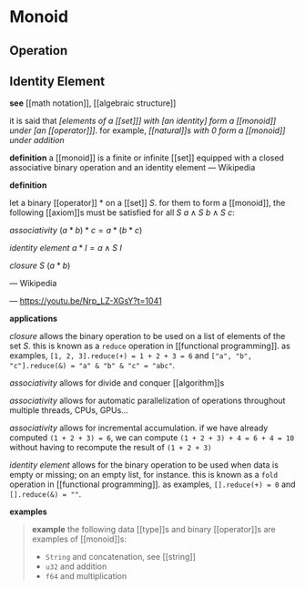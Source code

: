 # Monoid

## Operation

## Identity Element

**see** [[math notation]], [[algebraic structure]]

it is said that _[elements of a [[set]]] with [an identity] form a [[monoid]] under [an [[operator]]]_. for example, _[[natural]]s with $0$ form a [[monoid]] under addition_

**definition** a [[monoid]] is a finite or infinite [[set]] equipped with a closed associative binary operation and an identity element &mdash; Wikipedia

**definition**

let a binary [[operator]] $*$ on a [[set]] $S$. for them to form a [[monoid]], the following [[axiom]]s must be satisfied for all $S\ a \land S\ b \land S\ c$:

_associativity_ $(a * b) * c = a * (b * c)$

_identity element_ $a * I = a \land S\ I$

_closure_ $S\ (a * b)$

&mdash; Wikipedia

&mdash; <https://youtu.be/Nrp_LZ-XGsY?t=1041>

**applications**

_closure_ allows the binary operation to be used on a list of elements of the set $S$. this is known as a `reduce` operation in [[functional programming]]. as examples, `[1, 2, 3].reduce(+) = 1 + 2 + 3 = 6` and `["a", "b", "c"].reduce(&) = "a" & "b" & "c" = "abc"`.

_associativity_ allows for divide and conquer [[algorithm]]s

_associativity_ allows for automatic parallelization of operations throughout multiple threads, CPUs, GPUs...

_associativity_ allows for incremental accumulation. if we have already computed `(1 + 2 + 3) = 6`, we can compute `(1 + 2 + 3) + 4 = 6 + 4 = 10` without having to recompute the result of `(1 + 2 + 3)`

_identity element_ allows for the binary operation to be used when data is empty or missing; on an empty list, for instance. this is known as a `fold` operation in [[functional programming]]. as examples, `[].reduce(+) = 0` and `[].reduce(&) = ""`.

**examples**

> **example** the following data [[type]]s and binary [[operator]]s are examples of [[monoid]]s:
>
> - `String` and concatenation, see [[string]]
> - `u32` and addition
> - `f64` and multiplication

